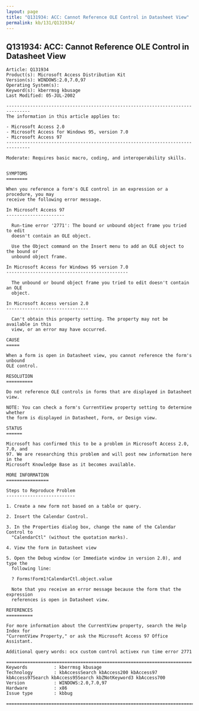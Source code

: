 ```yaml
---
layout: page
title: "Q131934: ACC: Cannot Reference OLE Control in Datasheet View"
permalink: kb/131/Q131934/
---
```


## Q131934: ACC: Cannot Reference OLE Control in Datasheet View

	Article: Q131934
	Product(s): Microsoft Access Distribution Kit
	Version(s): WINDOWS:2.0,7.0,97
	Operating System(s): 
	Keyword(s): kberrmsg kbusage
	Last Modified: 05-JUL-2002
	
	-------------------------------------------------------------------------------
	The information in this article applies to:
	
	- Microsoft Access 2.0 
	- Microsoft Access for Windows 95, version 7.0 
	- Microsoft Access 97 
	-------------------------------------------------------------------------------
	
	Moderate: Requires basic macro, coding, and interoperability skills.
	
	
	SYMPTOMS
	========
	
	When you reference a form's OLE control in an expression or a procedure, you may
	receive the following error message.
	
	In Microsoft Access 97
	----------------------
	
	  Run-time error '2771': The bound or unbound object frame you tried to edit
	  doesn't contain an OLE object.
	
	  Use the Object command on the Insert menu to add an OLE object to the bound or
	  unbound object frame.
	
	In Microsoft Access for Windows 95 version 7.0
	----------------------------------------------
	
	  The unbound or bound object frame you tried to edit doesn't contain an OLE
	  object.
	
	In Microsoft Access version 2.0
	-------------------------------
	
	  Can't obtain this property setting. The property may not be available in this
	  view, or an error may have occurred.
	
	CAUSE
	=====
	
	When a form is open in Datasheet view, you cannot reference the form's unbound
	OLE control.
	
	RESOLUTION
	==========
	
	Do not reference OLE controls in forms that are displayed in Datasheet view.
	
	NOTE: You can check a form's CurrentView property setting to determine whether
	the form is displayed in Datasheet, Form, or Design view.
	
	STATUS
	======
	
	Microsoft has confirmed this to be a problem in Microsoft Access 2.0, 7.0, and
	97. We are researching this problem and will post new information here in the
	Microsoft Knowledge Base as it becomes available.
	
	MORE INFORMATION
	================
	
	Steps to Reproduce Problem
	--------------------------
	
	1. Create a new form not based on a table or query.
	
	2. Insert the Calendar Control.
	
	3. In the Properties dialog box, change the name of the Calendar Control to
	  "CalendarCtl" (without the quotation marks).
	
	4. View the form in Datasheet view
	
	5. Open the Debug window (or Immediate window in version 2.0), and type the
	  following line:
	
	  ? Forms!Form1!CalendarCtl.object.value
	
	  Note that you receive an error message because the form that the expression
	  references is open in Datasheet view.
	
	REFERENCES
	==========
	
	For more information about the CurrentView property, search the Help Index for
	"CurrentView Property," or ask the Microsoft Access 97 Office Assistant.
	
	Additional query words: ocx custom control activex run time error 2771
	
	======================================================================
	Keywords          : kberrmsg kbusage 
	Technology        : kbAccessSearch kbAccess200 kbAccess97 kbAccess97Search kbAccess95Search kbZNotKeyword3 kbAccess700
	Version           : WINDOWS:2.0,7.0,97
	Hardware          : x86
	Issue type        : kbbug
	
	=============================================================================
	
